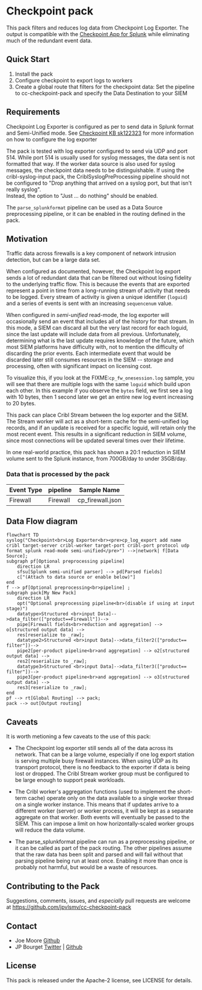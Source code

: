 # Checkpoint pack
This pack filters and reduces log data from Checkpoint Log Exporter.  The output is compatible with the 
[Checkpoint App for Splunk](https://splunkbase.splunk.com/app/4293) while eliminating much of the redundant
event data.

## Quick Start
1. Install the pack
2. Configure checkpoint to export logs to workers
3. Create a global route that filters for the checkpoint data: Set the pipeline to cc-checkpoint-pack and specify 
   the Data Destination to your SIEM

## Requirements
Checkpoint Log Exporter is configured as per <link> to send data in Splunk format and Semi-Unified mode.  See 
[Checkpoint KB sk122323](https://supportcenter.checkpoint.com/supportcenter/portal?eventSubmit_doGoviewsolutiondetails=&solutionid=sk122323) 
for more information on how to configure the log exporter

The pack is tested with log exporter configured to send via UDP and port 514.  While port 514 is usually used for 
syslog messages, the data sent is not formatted that way.  If the worker data source is also used for syslog messages,
the checkpoint data needs to be distinguishable.   If using the cribl-syslog-input pack, the CriblSyslogPreProcessing 
pipeline should not be configured to "Drop anything that arrived on a syslog port, but that isn't really syslog".  
Instead, the option to "Just ... do nothing" should be enabled.

The `parse_splunkformat` pipeline can be used as a Data Source preprocessing pipeline, or it can be enabled in the 
routing defined in the pack.

## Motivation
Traffic data across firewalls is a key component of network intrusion detection, but can be a large data set.

When configured as documented, however, the Checkpoint log export sends a lot of redundant data that can be filtered 
out without losing fidelity to the underlying traffic flow.  This is because the events that are exported represent a 
point in time from a long-running stream of activity that needs to be logged.  Every stream of activity is given 
a unique identifier (`loguid`) and a series of events is sent with an increasing `sequencenum` value.  

When configured in *semi-unified* read-mode, the log exporter will occasionally send an event that includes all of
the history for that stream.  In this mode, a SIEM can discard all but the very last record for each loguid, since 
the last update will include data from all previous.  Unfortunately, determining what is the last update requires 
knowledge of the future, which most SIEM platforms have difficulty with, not to mention the difficulty of 
discarding the prior events.  Each intermediate event that would be discarded later still consumes resources in the 
SIEM -- storage and processing, often with significant impact on licensing cost.

To visualize this, if you look at the FIXME:`cp_fw_onesession.log` sample, you will see that there are multiple logs 
with the same `loguid` which build upon each other. In this example if you observe the `bytes` field, we first see a 
log with 10 bytes, then 1 second later we get an entire new log event increasing to 20 bytes.

This pack can place Cribl Stream between the log exporter and the SIEM.  The Stream worker will act as a short-term 
cache for the semi-unified log records, and if an update is received for a specific loguid, will retain only the most 
recent event.  This results in a significant reduction in SIEM volume, since most connections will be updated several 
times over their lifetime.  

In one real-world practice, this pack has shown a 20:1 reduction in SIEM volume sent to the Splunk instance, from 
700GB/day to under 35GB/day.

### Data that is processed by the pack
| Event Type | pipeline | Sample Name      |
|------------|----------|------------------|
| Firewall   | Firewall | cp_firewall.json |

## Data Flow diagram
```mermaid
flowchart TD
syslog("Checkpoint<br>Log Exporter<br><pre>cp_log_export add name cribl target-server cribl-worker target-port cribl-port protocol udp format splunk read-mode semi-unified</pre>") -->|network| f[Data Source];
subgraph pf[Optional preprocessing pipeline]
    direction LR
    sfsu[Splunk semi-unified parser] --> pd[Parsed fields]
    c["(Attach to data source or enable below)"]
end
f --> pf[Optional preprocessing<br>pipeline] ;
subgraph pack[My New Pack]
    direction LR
    opt("Optional preprocessing pipeline<br>(disable if using at input stage)")
    datatype>Structured <br>input Data]-->data_filter(["product==Firewall"])--> 
    pipe[Firewall fields<br>reduction and aggregation] --> o[structured output data] -->
    res[reserialize to _raw];
    datatype2>Structured <br>input Data]-->data_filter2(["product== filter"])--> 
    pipe2[per-product pipeline<br>and aggregation] --> o2[structured output data] -->
    res2[reserialize to _raw];
    datatype3>Structured <br>input Data]-->data_filter3(["product== filter"])--> 
    pipe3[per-product pipeline<br>and aggregation] --> o3[structured output data] -->
    res3[reserialize to _raw];
end
pf --> rt[Global Routing] --> pack;
pack --> out[Output routing]
```

## Caveats
It is worth metioning a few caveats to the use of this pack:
* The Checkpoint log exporter still sends all of the data across its network.  That can be a large volume, especially 
    if one log export station is serving multiple busy firewall instances.  When using UDP as its transport protocol, 
    there is no feedback to the exporter if data is being lost or dropped.  The Cribl Stream worker group must be 
    configured to be large enough to support peak workloads.
    
* The Cribl worker's aggregation functions (used to implement the short-term cache) operate only on the data available 
    to a single worker thread on a single worker instance.  This means that if updates arrive to a different worker 
    (server) or worker process, it will be kept as a separate aggregate on that worker.  Both events will eventually 
    be passed to the SIEM.  This can impose a limit on how horizontally-scaled worker groups will reduce the data volume.
    
* The parse_splunkformat pipeline can run as a preprocessing pipeline, or it can be called as part of the pack routing.
    The other pipelines assume that the raw data has been split and parsed and will fail without that parsing pipeline 
    being run at least once.  Enabling it more than once is probably not harmful, but would be a waste of resources.

## Contributing to the Pack
Suggestions, comments, issues, and *especially* pull requests are welcome at https://github.com/jpvlsmv/cc-checkpoint-pack

## Contact
- Joe Moore [Github](https://github.com/jpvlsmv)
- JP Bourget [Twitter](https://twitter.com/jp_bourget) | [Github](https://github.com/punkrokk)

## License
This pack is released under the Apache-2 license, see LICENSE for details.

